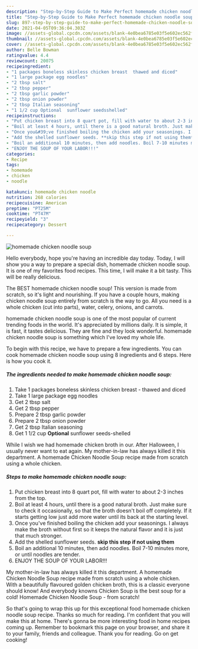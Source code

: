 ```yaml
---
description: "Step-by-Step Guide to Make Perfect homemade chicken noodle soup"
title: "Step-by-Step Guide to Make Perfect homemade chicken noodle soup"
slug: 897-step-by-step-guide-to-make-perfect-homemade-chicken-noodle-soup
date: 2021-04-05T09:36:04.303Z
image: //assets-global.cpcdn.com/assets/blank-4e0bea6785e03f5e602ec562f230caae08da540cada707380b4fe1bbebba43da.png
thumbnail: //assets-global.cpcdn.com/assets/blank-4e0bea6785e03f5e602ec562f230caae08da540cada707380b4fe1bbebba43da.png
cover: //assets-global.cpcdn.com/assets/blank-4e0bea6785e03f5e602ec562f230caae08da540cada707380b4fe1bbebba43da.png
author: Belle Bowman
ratingvalue: 4.4
reviewcount: 20075
recipeingredient:
- "1 packages boneless skinless chicken breast  thawed and diced"
- "1 large package egg noodles"
- "2 tbsp salt"
- "2 tbsp pepper"
- "2 tbsp garlic powder"
- "2 tbsp onion powder"
- "2 tbsp Italian seasoning"
- "1 1/2 cup Optional  sunflower seedsshelled"
recipeinstructions:
- "Put chicken breast into 8 quart pot, fill with water to about 2-3 inches from the top."
- "Boil at least 4 hours, until there is a good natural broth. Just make sure to check it occasionally, so that the broth doesn&#39;t boil off completely. If it starts getting low just add more water until its back at the starting level."
- "Once you&#39;ve finished boiling the chicken add your seasonings. I always make the broth without first so it keeps the natural flavor and it is just that much stronger."
- "Add the shelled sunflower seeds. **skip this step if not using them**"
- "Boil an additional 10 minutes, then add noodles. Boil 7-10 minutes more, or until noodles are tender."
- "ENJOY THE SOUP OF YOUR LABOR!!!"
categories:
- Recipe
tags:
- homemade
- chicken
- noodle

katakunci: homemade chicken noodle 
nutrition: 268 calories
recipecuisine: American
preptime: "PT25M"
cooktime: "PT47M"
recipeyield: "3"
recipecategory: Dessert

---
```



![homemade chicken noodle soup](//assets-global.cpcdn.com/assets/blank-4e0bea6785e03f5e602ec562f230caae08da540cada707380b4fe1bbebba43da.png)

Hello everybody, hope you're having an incredible day today. Today, I will show you a way to prepare a special dish, homemade chicken noodle soup. It is one of my favorites food recipes. This time, I will make it a bit tasty. This will be really delicious.

The BEST homemade chicken noodle soup! This version is made from scratch, so it&#39;s light and nourishing. If you have a couple hours, making chicken noodle soup entirely from scratch is the way to go. All you need is a whole chicken (cut into parts), water, celery, onions, and carrots.

homemade chicken noodle soup is one of the most popular of current trending foods in the world. It's appreciated by millions daily. It is simple, it is fast, it tastes delicious. They are fine and they look wonderful. homemade chicken noodle soup is something which I've loved my whole life.


To begin with this recipe, we have to prepare a few ingredients. You can cook homemade chicken noodle soup using 8 ingredients and 6 steps. Here is how you cook it.

<!--inarticleads1-->

##### The ingredients needed to make homemade chicken noodle soup:

1. Take 1 packages boneless skinless chicken breast - thawed and diced
1. Take 1 large package egg noodles
1. Get 2 tbsp salt
1. Get 2 tbsp pepper
1. Prepare 2 tbsp garlic powder
1. Prepare 2 tbsp onion powder
1. Get 2 tbsp Italian seasoning
1. Get 1 1/2 cup **Optional**  sunflower seeds-shelled


While I wish we had homemade chicken broth in our. After Halloween, I usually never want to eat again. My mother-in-law has always killed it this department. A homemade Chicken Noodle Soup recipe made from scratch using a whole chicken. 

<!--inarticleads2-->

##### Steps to make homemade chicken noodle soup:

1. Put chicken breast into 8 quart pot, fill with water to about 2-3 inches from the top.
1. Boil at least 4 hours, until there is a good natural broth. Just make sure to check it occasionally, so that the broth doesn&#39;t boil off completely. If it starts getting low just add more water until its back at the starting level.
1. Once you&#39;ve finished boiling the chicken add your seasonings. I always make the broth without first so it keeps the natural flavor and it is just that much stronger.
1. Add the shelled sunflower seeds. **skip this step if not using them**
1. Boil an additional 10 minutes, then add noodles. Boil 7-10 minutes more, or until noodles are tender.
1. ENJOY THE SOUP OF YOUR LABOR!!!


My mother-in-law has always killed it this department. A homemade Chicken Noodle Soup recipe made from scratch using a whole chicken. With a beautifully flavoured golden chicken broth, this is a classic everyone should know! And everybody knowns Chicken Soup is the best soup for a cold! Homemade Chicken Noodle Soup - from scratch! 

So that's going to wrap this up for this exceptional food homemade chicken noodle soup recipe. Thanks so much for reading. I'm confident that you will make this at home. There's gonna be more interesting food in home recipes coming up. Remember to bookmark this page on your browser, and share it to your family, friends and colleague. Thank you for reading. Go on get cooking!
